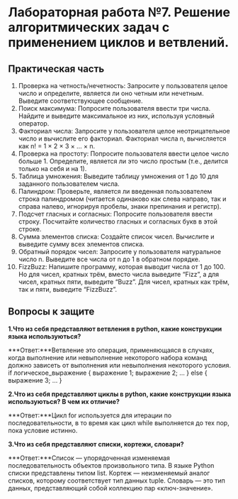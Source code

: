 # Лабораторная работа №7. Решение алгоритмических задач с применением циклов и ветвлений.

## Практическая часть
1. Проверка на четность/нечетность: Запросите у пользователя целое число и определите, является ли оно четным или нечетным. Выведите соответствующее сообщение.
2. Поиск максимума: Попросите пользователя ввести три числа. Найдите и выведите максимальное из них, используя условный оператор.
3. Факториал числа: Запросите у пользователя целое неотрицательное число и вычислите его факториал. Факториал числа n, вычисляется как n! = 1 × 2 × 3 × … × n.
4. Проверка на простоту: Попросите пользователя ввести целое число больше 1. Определите, является ли это число простым (т.е., делится только на себя и на 1).
5. Таблица умножения: Выведите таблицу умножения от 1 до 10 для заданного пользователем числа.
6. Палиндром: Проверьте, является ли введенная пользователем строка палиндромом (читается одинаково как слева направо, так и справа налево, игнорируя пробелы, знаки препинания и регистр).
7. Подсчет гласных и согласных: Попросите пользователя ввести строку. Посчитайте количество гласных и согласных букв в этой строке.
8. Сумма элементов списка: Создайте список чисел. Вычислите и выведите сумму всех элементов списка.
9. Обратный порядок чисел: Запросите у пользователя натуральное число n. Выведите все числа от n до 1 в обратном порядке.
10. FizzBuzz: Напишите программу, которая выводит числа от 1 до 100. Но для чисел, кратных трём, вместо числа выведите “Fizz”, а для чисел, кратных пяти, выведите “Buzz”. Для чисел, кратных как трём, так и пяти, выведите “FizzBuzz”.

## Вопросы к защите

**1.Что из себя представляют ветвления в python, какие конструкции языка используються?**

***Ответ:***Ветвление это операция, применяющаяся в случаях, когда выполнение или невыполнение некоторого набора команд должно зависеть от выполнения или невыполнения некоторого условия.
if логическое_выражение { выражение 1; выражение 2; … } else { выражение 3; … }


**2.Что из себя представляют циклы в python, какие конструкции языка используються? В чем их отличие?**

***Ответ:***Цикл for используется для итерации по последовательности, в то время как цикл while выполняется до тех пор, пока условие истинно.


**3.Что из себя представляют списки, кортежи, словари?**

***Ответ:***Список — упорядоченная изменяемая последовательность объектов произвольного типа. В языке Python списки представлены типом list.
Кортеж — неизменяемый аналог списков, которому соответствует тип данных tuple.
Словарь — это тип данных, представляющий собой коллекцию пар «ключ-значение».
